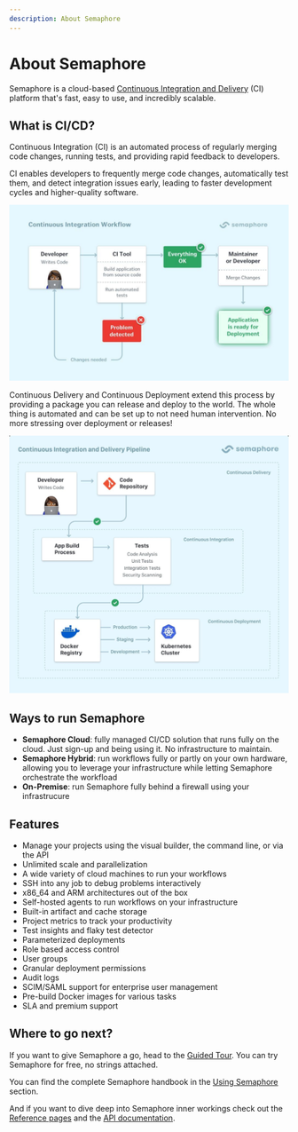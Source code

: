 ```yaml
---
description: About Semaphore
---
```


# About Semaphore

Semaphore is a cloud-based [Continuous Integration and Delivery](https://semaphoreci.com/continuous-integration) (CI) platform that's fast, easy to use, and incredibly scalable.

## What is CI/CD?

Continuous Integration (CI) is an automated process of regularly merging code changes, running tests, and providing rapid feedback to developers.

CI enables developers to frequently merge code changes, automatically test them, and detect integration issues early, leading to faster development cycles and higher-quality software.

![CI Workflow](./tour/img/ci-workflow.jpg)

Continuous Delivery and Continuous Deployment extend this process by providing a package you can release and deploy to the world. The whole thing is automated and can be set up to not need human intervention. No more stressing over deployment or releases!

![CD Workflow](./tour/img/cd-workflow.jpg)

## Ways to run Semaphore

- **Semaphore Cloud**: fully managed CI/CD solution that runs fully on the cloud. Just sign-up and being using it. No infrastructure to maintain.
- **Semaphore Hybrid**: run workflows fully or partly on your own hardware, allowing you to leverage your infrastructure while letting Semaphore orchestrate the workfload
- **On-Premise**: run Semaphore fully behind a firewall using your infrastrucure

## Features

- Manage your projects using the visual builder, the command line, or via the API
- Unlimited scale and parallelization
- A wide variety of cloud machines to run your workflows
- SSH into any job to debug problems interactively
- x86_64 and ARM architectures out of the box
- Self-hosted agents to run workflows on your infrastructure
- Built-in artifact and cache storage
- Project metrics to track your productivity
- Test insights and flaky test detector
- Parameterized deployments
- Role based access control
- User groups
- Granular deployment permissions
- Audit logs
- SCIM/SAML support for enterprise user management
- Pre-build Docker images for various tasks
- SLA and premium support

## Where to go next?

If you want to give Semaphore a go, head to the [Guided Tour](./guided-tour). You can try Semaphore for free, no strings attached.

You can find the complete Semaphore handbook in the [Using Semaphore](../using-semaphore/jobs) section.

And if you want to dive deep into Semaphore inner workings check out the [Reference pages](../reference/semaphore-cli) and the [API documentation](../openapi-spec/semaphore-public-api.info.mdx).


